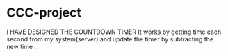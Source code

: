 # CCC-project
I HAVE DESIGNED THE COUNTDOWN TIMER 
It works by getting time each second from my system(server) and update the timer by subtracting the new time .